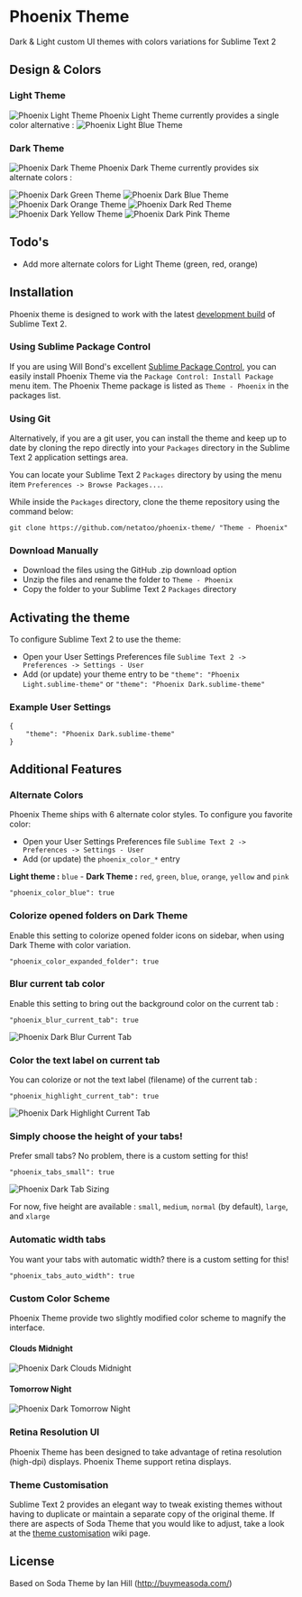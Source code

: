 # Phoenix Theme

Dark & Light custom UI themes with colors variations for Sublime Text 2

## Design & Colors

### Light Theme
![Phoenix Light Theme](http://ballejaune.net/phoenix/Phoenix-Light.png?v=2)
Phoenix Light Theme currently provides a single color alternative :
![Phoenix Light Blue Theme](http://ballejaune.net/phoenix/Phoenix-Light-Blue.png?v=2)

### Dark Theme
![Phoenix Dark Theme](http://ballejaune.net/phoenix/Phoenix-Dark.png?v=2)
Phoenix Dark Theme currently provides six alternate colors :

![Phoenix Dark Green Theme](http://ballejaune.net/phoenix/Phoenix-Dark-Green.png?v=1)
![Phoenix Dark Blue Theme](http://ballejaune.net/phoenix/Phoenix-Dark-Blue.png?v=1)
![Phoenix Dark Orange Theme](http://ballejaune.net/phoenix/Phoenix-Dark-Orange.png?v=1)
![Phoenix Dark Red Theme](http://ballejaune.net/phoenix/Phoenix-Dark-Red.png?v=1)
![Phoenix Dark Yellow Theme](http://ballejaune.net/phoenix/Phoenix-Dark-Yellow.png?v=1)
![Phoenix Dark Pink Theme](http://ballejaune.net/phoenix/Phoenix-Dark-Pink.png?v=1)

## Todo's

- Add more alternate colors for Light Theme (green, red, orange)

## Installation

Phoenix theme is designed to work with the latest [development build](http://www.sublimetext.com/dev) of Sublime Text 2.

### Using Sublime Package Control

If you are using Will Bond's excellent [Sublime Package Control](http://wbond.net/sublime_packages/package_control), you can easily install Phoenix Theme via the `Package Control: Install Package` menu item. The Phoenix Theme package is listed as `Theme - Phoenix` in the packages list.

### Using Git

Alternatively, if you are a git user, you can install the theme and keep up to date by cloning the repo directly into your `Packages` directory in the Sublime Text 2 application settings area.

You can locate your Sublime Text 2 `Packages` directory by using the menu item `Preferences -> Browse Packages...`.

While inside the `Packages` directory, clone the theme repository using the command below:

    git clone https://github.com/netatoo/phoenix-theme/ "Theme - Phoenix"

### Download Manually

* Download the files using the GitHub .zip download option
* Unzip the files and rename the folder to `Theme - Phoenix`
* Copy the folder to your Sublime Text 2 `Packages` directory

## Activating the theme

To configure Sublime Text 2 to use the theme:

* Open your User Settings Preferences file `Sublime Text 2 -> Preferences -> Settings - User`
* Add (or update) your theme entry to be `"theme": "Phoenix Light.sublime-theme"` or `"theme": "Phoenix Dark.sublime-theme"`

### Example User Settings

    {
        "theme": "Phoenix Dark.sublime-theme"
    }

## Additional Features

### Alternate Colors

Phoenix Theme ships with 6 alternate color styles. To configure you favorite color:

* Open your User Settings Preferences file `Sublime Text 2 -> Preferences -> Settings - User`
* Add (or update) the `phoenix_color_*` entry
  
**Light theme :** `blue` - **Dark Theme :** `red`, `green`, `blue`, `orange`, `yellow` and `pink`

 	"phoenix_color_blue": true

### Colorize opened folders on Dark Theme

Enable this setting to colorize opened folder icons on sidebar, when using Dark Theme with color variation.

    "phoenix_color_expanded_folder": true

### Blur current tab color

Enable this setting to bring out the background color on the current tab :

    "phoenix_blur_current_tab": true

![Phoenix Dark Blur Current Tab]( http://img854.imageshack.us/img854/7839/phoenixblurcurrenttab.png?v=1)

### Color the text label on current tab

You can colorize or not the text label (filename) of the current tab :

    "phoenix_highlight_current_tab": true    

![Phoenix Dark Highlight Current Tab](http://img341.imageshack.us/img341/6887/phoenixhighlightcurrent.png?v=1)

### Simply choose the height of your tabs!

Prefer small tabs? No problem, there is a custom setting for this!

    "phoenix_tabs_small": true

![Phoenix Dark Tab Sizing](http://img853.imageshack.us/img853/9093/phoenixtabssizing.png?v=1)

For now, five height are available : `small`, `medium`, `normal` (by default), `large`, and `xlarge`

### Automatic width tabs

You want your tabs with automatic width? there is a custom setting for this!

    "phoenix_tabs_auto_width": true

### Custom Color Scheme

Phoenix Theme provide two slightly modified color scheme to magnify the interface.

#### Clouds Midnight
![Phoenix Dark Clouds Midnight](http://img809.imageshack.us/img809/4797/phoenixcloudsmidnightsc.png?v=1)

#### Tomorrow Night
![Phoenix Dark Tomorrow Night](http://img269.imageshack.us/img269/8480/phoenixtomorrowscheme.png?v=1)

### Retina Resolution UI

Phoenix Theme has been designed to take advantage of retina resolution (high-dpi) displays. Phoenix Theme support retina displays.

### Theme Customisation

Sublime Text 2 provides an elegant way to tweak existing themes without having to duplicate or maintain a separate copy of the original theme. If there are aspects of Soda Theme that you would like to adjust, take a look at the [theme customisation](https://github.com/buymeasoda/soda-theme/wiki/Theme-customisation) wiki page.

## License

Based on Soda Theme by Ian Hill (http://buymeasoda.com/)